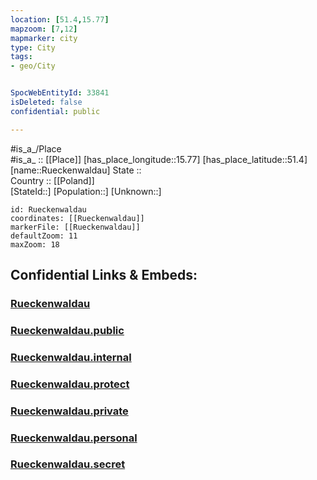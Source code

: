 ```yaml
---
location: [51.4,15.77] 
mapzoom: [7,12] 
mapmarker: city 
type: City
tags:
- geo/City


SpocWebEntityId: 33841
isDeleted: false
confidential: public

---
```

#is_a_/Place  
#is_a_ :: [[Place]] 
[has_place_longitude::15.77] 
[has_place_latitude::51.4] 
[name::Rueckenwaldau] 
State ::  
Country :: [[Poland]]  
[StateId::] 
[Population::] 
[Unknown::] 


```leaflet
id: Rueckenwaldau
coordinates: [[Rueckenwaldau]] 
markerFile: [[Rueckenwaldau]] 
defaultZoom: 11 
maxZoom: 18
```


## Confidential Links & Embeds: 

### [Rueckenwaldau](/_Standards/Earth/Continent/Europe/Europe~East/Poland/Provinces~Poland/Lower_Silesian/City/Rueckenwaldau.md) 

### [Rueckenwaldau.public](/_public/Earth/Continent/Europe/Europe~East/Poland/Provinces~Poland/Lower_Silesian/City/Rueckenwaldau.public.md) 

### [Rueckenwaldau.internal](/_internal/Earth/Continent/Europe/Europe~East/Poland/Provinces~Poland/Lower_Silesian/City/Rueckenwaldau.internal.md) 

### [Rueckenwaldau.protect](/_protect/Earth/Continent/Europe/Europe~East/Poland/Provinces~Poland/Lower_Silesian/City/Rueckenwaldau.protect.md) 

### [Rueckenwaldau.private](/_private/Earth/Continent/Europe/Europe~East/Poland/Provinces~Poland/Lower_Silesian/City/Rueckenwaldau.private.md) 

### [Rueckenwaldau.personal](/_personal/Earth/Continent/Europe/Europe~East/Poland/Provinces~Poland/Lower_Silesian/City/Rueckenwaldau.personal.md) 

### [Rueckenwaldau.secret](/_secret/Earth/Continent/Europe/Europe~East/Poland/Provinces~Poland/Lower_Silesian/City/Rueckenwaldau.secret.md)

